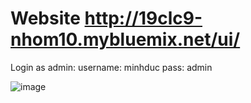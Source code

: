 # Website http://19clc9-nhom10.mybluemix.net/ui/

Login as admin:
  username: minhduc
  pass: admin

![image](https://user-images.githubusercontent.com/64053044/149891467-51c0605d-cd34-40db-b011-bae899f83e43.png)
